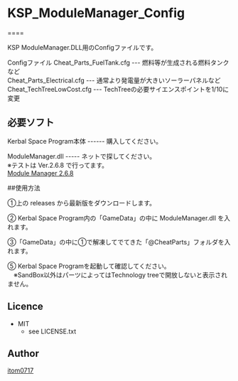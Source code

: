 # KSP_ModuleManager_Config
====

KSP ModuleManager.DLL用のConfigファイルです。  

Configファイル 
Cheat_Parts_FuelTank.cfg  --- 燃料等が生成される燃料タンクなど  
Cheat_Parts_Electrical.cfg --- 通常より発電量が大きいソーラーパネルなど  
Cheat_TechTreeLowCost.cfg  --- TechTreeの必要サイエンスポイントを1/10に変更  


## 必要ソフト

Kerbal Space Program本体 ------ 購入してください。  

ModuleManager.dll  ----- ネットで探してください。  
※テストは Ver.2.6.8 で行ってます。  
[Module Manager 2.6.8](http://forum.kerbalspaceprogram.com/threads/55219-1-0-x-Module-Manager-2-6-8-(August-29th)-With-more-SHA-and-less-bug-(Upgrade-!!))




##使用方法

①上の releases から最新版をダウンロードします。  

② Kerbal Space Program内の「GameData」の中に ModuleManager.dll を入れます。  

③「GameData」の中に①で解凍してでてきた「@CheatParts」フォルダを入れます。  

⑤ Kerbal Space Programを起動して確認してください。  
　※SandBox以外はパーツによってはTechnology treeで開放しないと表示されません。



## Licence
* MIT  
    * see LICENSE.txt

## Author

[itom0717](https://github.com/itom0717)
